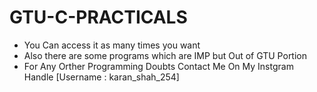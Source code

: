 ﻿# GTU-C-PRACTICALS
 
 - You Can access it as many times you want
 - Also there are some programs which are IMP but Out of GTU Portion
 - For Any Orther Programming Doubts Contact Me On My Instgram Handle [Username : karan_shah_254]

